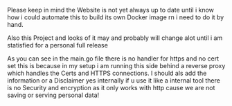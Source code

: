 Please keep in mind the Website is not yet always up to date until i know how i could automate this to build its own Docker image rn i need to do it by hand.

Also this Project and looks of it may and probably will change alot until i am statisfied for a personal full release

As you can see in the main.go file there is no handler for https and no cert set this is because in my setup i am running this side behind a reverse proxy which handles the Certs and HTTPS connections.
I should als add the information or a Disclaimer yes internally if u use it like a internal tool there is no Security and encryption as it only works with http cause we are not saving or serving personal data! 